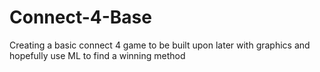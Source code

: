 # Connect-4-Base
Creating a basic connect 4 game to be built upon later with graphics and hopefully use ML to find a winning method
